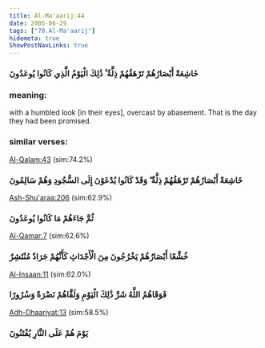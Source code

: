 ```yaml
---
title: Al-Ma'aarij:44
date: 2005-06-29
tags: ["70.Al-Ma'aarij"]
hidemeta: true 
ShowPostNavLinks: true 
---
```

### خَاشِعَةً أَبْصَارُهُمْ تَرْهَقُهُمْ ذِلَّةٌ ۚ ذَٰلِكَ الْيَوْمُ الَّذِي كَانُوا يُوعَدُونَ
### meaning: 
with a humbled look [in their eyes], overcast by abasement. That is the day they had been promised.
### similar verses: 

[Al-Qalam:43](/68/43) (sim:74.2%)

### خَاشِعَةً أَبْصَارُهُمْ تَرْهَقُهُمْ ذِلَّةٌ ۖ وَقَدْ كَانُوا يُدْعَوْنَ إِلَى السُّجُودِ وَهُمْ سَالِمُونَ

[Ash-Shu'araa:206](/26/206) (sim:62.9%)

### ثُمَّ جَاءَهُمْ مَا كَانُوا يُوعَدُونَ

[Al-Qamar:7](/54/7) (sim:62.6%)

### خُشَّعًا أَبْصَارُهُمْ يَخْرُجُونَ مِنَ الْأَجْدَاثِ كَأَنَّهُمْ جَرَادٌ مُنْتَشِرٌ

[Al-Insaan:11](/76/11) (sim:62.0%)

### فَوَقَاهُمُ اللَّهُ شَرَّ ذَٰلِكَ الْيَوْمِ وَلَقَّاهُمْ نَضْرَةً وَسُرُورًا

[Adh-Dhaariyat:13](/51/13) (sim:58.5%)

### يَوْمَ هُمْ عَلَى النَّارِ يُفْتَنُونَ
